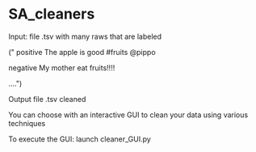 # SA_cleaners

Input: file .tsv with many raws that are labeled 

(" positive The apple is good #fruits @pippo

   negative My mother eat fruits!!!! 
   
   ....")
   
Output file .tsv cleaned

You can choose with an interactive GUI to clean your data using various techniques

To execute the GUI: launch cleaner_GUI.py
